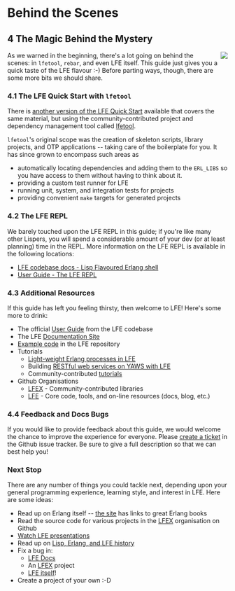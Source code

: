 # Behind the Scenes


## 4 The Magic Behind the Mystery
<img src="https://raw.github.com/lfe/docs/master/images/doubles.jpg"
     style="float: right; padding-left: 1em;">

As we warned in the beginning, there's a lot going on behind the scenes: in ``lfetool``, ``rebar``, and even LFE itself. This guide just gives you a quick taste of the LFE flavour :-) Before parting ways, though, there are some more bits we should share.


### 4.1 The LFE Quick Start with ``lfetool``

There is [another version of the LFE Quick Start](http://lfe.gitbooks.io/lfetool-quick-start/content/) available that covers the same material, but using the community-contributed project and dependency management tool called [lfetool](https://github.com/lfe/lfetool/).

``lfetool``'s original scope was the creation of skeleton scripts, library projects, and OTP applications -- taking care of the boilerplate for you. It has since grown to encompass such areas as
 * automatically locating dependencies and adding them to the ``ERL_LIBS`` so you have access to them without having to think about it. 
 * providing a custom test runner for LFE
 * running unit, system, and integration tests for projects
 * providing convenient ``make`` targets for generated projects


### 4.2 The LFE REPL

We barely touched upon the LFE REPL in this guide; if you're like many other Lispers, you will spend a considerable amount of your dev (or at least planning) time in the REPL. More information on the LFE REPL is available in the following locations:

* <a href="https://github.com/rvirding/lfe/blob/develop/doc/lfe_shell.txt">LFE codebase docs - Lisp Flavoured Erlang shell</a>
* <a href="http://docs.lfe.io/user-guide/intro/2.html">User Guide - The LFE REPL</a>


### 4.3 Additional Resources

If this guide has left you feeling thirsty, then welcome to LFE! Here's some more to drink:

* The official <a href="https://github.com/rvirding/lfe/blob/develop/doc/user_guide.txt">User Guide</a> from the LFE codebase
* The LFE <a href="http://docs.lfe.io/">Documentation Site<a/>
* [Example code](https://github.com/rvirding/lfe/tree/develop/examples) in the LFE repository
* Tutorials
  * <a href="http://docs.lfe.io/tutorials/processes/1.html">Light-weight Erlang processes in LFE</a>
  * Building <a href="https://github.com/lfe/yaws-rest-starter">RESTful web services on YAWS with LFE</a>
  * Community-contributed [tutorials](http://blog.lfe.io/categories.html#tutorials-ref)
* Github Organisations
  * [LFEX](https://github.com/lfex) - Community-contributed libraries
  * [LFE](https://github.com/lfe) - Core code, tools, and on-line resources (docs, blog, etc.)


### 4.4 Feedback and Docs Bugs

If you would like to provide feedback about this guide, we would welcome the chance to improve the experience for everyone. Please
<a href="https://github.com/lfe/docs/issues">create a ticket</a> in the Github issue tracker. Be
sure to give a full description so that we can best help you!


### Next Stop

There are any number of things you could tackle next, depending upon your general programming experience, learning style, and interest in LFE. Here are some ideas:

* Read up on Erlang itself -- [the site](http://erlang.org/) has links to great Erlang books
* Read the source code for various projects in the [LFEX](https://github.com/lfex) organisation on Github
* [Watch LFE presentations](http://docs.lfe.io/presentations.html)
* Read up on [Lisp, Erlang, and LFE history](http://docs.lfe.io/history.html)
* Fix a bug in:
  * [LFE Docs](https://github.com/lfe/docs/issues)
  * An [LFEX](https://github.com/lfex) project
  * [LFE itself](https://github.com/rvirding/lfe/)!
* Create a project of your own :-D
